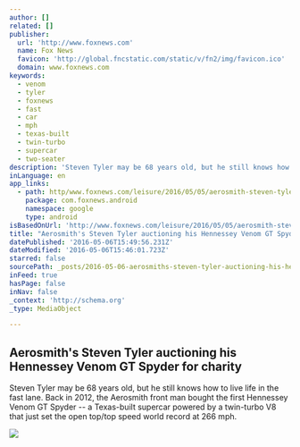 ```yaml
---
author: []
related: []
publisher:
  url: 'http://www.foxnews.com'
  name: Fox News
  favicon: 'http://global.fncstatic.com/static/v/fn2/img/favicon.ico'
  domain: www.foxnews.com
keywords:
  - venom
  - tyler
  - foxnews
  - fast
  - car
  - mph
  - texas-built
  - twin-turbo
  - supercar
  - two-seater
description: 'Steven Tyler may be 68 years old, but he still knows how to live life in the fast lane. Back in 2012, the Aerosmith front man bought the first Hennessey Venom GT Spyder -- a Texas-built supercar powered by a twin-turbo V8 that just set the open top/top speed world record at 266 mph.'
inLanguage: en
app_links:
  - path: http/www.foxnews.com/leisure/2016/05/05/aerosmith-steven-tyler-auctioning-his-hennessey-venom-gt-spyder-for-charity/
    package: com.foxnews.android
    namespace: google
    type: android
isBasedOnUrl: 'http://www.foxnews.com/leisure/2016/05/05/aerosmith-steven-tyler-auctioning-his-hennessey-venom-gt-spyder-for-charity/'
title: "Aerosmith's Steven Tyler auctioning his Hennessey Venom GT Spyder for charity"
datePublished: '2016-05-06T15:49:56.231Z'
dateModified: '2016-05-06T15:46:01.723Z'
starred: false
sourcePath: _posts/2016-05-06-aerosmiths-steven-tyler-auctioning-his-hennessey-venom-gt-s.md
inFeed: true
hasPage: false
inNav: false
_context: 'http://schema.org'
_type: MediaObject

---
```

<article style=""><h1>Aerosmith's Steven Tyler auctioning his Hennessey Venom GT Spyder for charity</h1><p>Steven Tyler may be 68 years old, but he still knows how to live life in the fast lane. Back in 2012, the Aerosmith front man bought the first Hennessey Venom GT Spyder -- a Texas-built supercar powered by a twin-turbo V8 that just set the open top/top speed world record at 266 mph.</p><img src="http://a57.foxnews.com/global.fncstatic.com/static/managed/img/fn2/video/876/493/050516_auto_tyler_1280.jpg?ve=1&amp;tl=1" /></article>